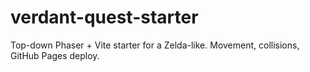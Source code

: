 # verdant-quest-starter
Top-down Phaser + Vite starter for a Zelda-like. Movement, collisions, GitHub Pages deploy.
